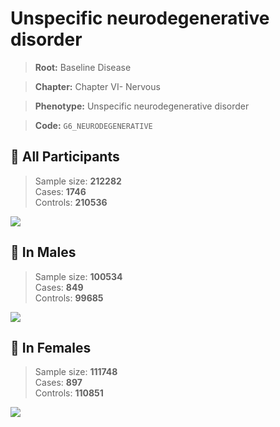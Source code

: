# Unspecific neurodegenerative disorder

> **Root:** Baseline Disease  

> **Chapter:** Chapter VI- Nervous  

> **Phenotype:** Unspecific neurodegenerative disorder  

> **Code:** `G6_NEURODEGENERATIVE`

## 🧪 All Participants  
> Sample size: **212282**  
> Cases: **1746**  
> Controls: **210536**
<img src="/Disease/Figures/ALL/Incidence/G6_NEURODEGENERATIVE.png"/>
<CsvTable src="/Disease_Data/ALL/Incidence/COX_G6_NEURODEGENERATIVE.csv" label="🔍 View full results" />

## 👨 In Males  
> Sample size: **100534**  
> Cases: **849**  
> Controls: **99685**
<img src="/Disease/Figures/Male/Incidence/G6_NEURODEGENERATIVE.png"/>
<CsvTable src="/Disease_Data/Male/Incidence/COX_G6_NEURODEGENERATIVE.csv" label="🔍 View full results" />

## 👩 In Females  
> Sample size: **111748**  
> Cases: **897**  
> Controls: **110851**
<img src="/Disease/Figures/Female/Incidence/G6_NEURODEGENERATIVE.png"/>
<CsvTable src="/Disease_Data/Female/Incidence/COX_G6_NEURODEGENERATIVE.csv" label="🔍 View full results" />
